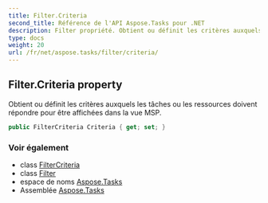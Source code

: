 ```yaml
---
title: Filter.Criteria
second_title: Référence de l'API Aspose.Tasks pour .NET
description: Filter propriété. Obtient ou définit les critères auxquels les tâches ou les ressources doivent répondre pour être affichées dans la vue MSP.
type: docs
weight: 20
url: /fr/net/aspose.tasks/filter/criteria/
---
```

## Filter.Criteria property

Obtient ou définit les critères auxquels les tâches ou les ressources doivent répondre pour être affichées dans la vue MSP.

```csharp
public FilterCriteria Criteria { get; set; }
```

### Voir également

* class [FilterCriteria](../../filtercriteria/)
* class [Filter](../)
* espace de noms [Aspose.Tasks](../../filter/)
* Assemblée [Aspose.Tasks](../../../)


